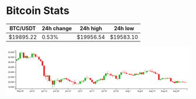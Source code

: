 # Bitcoin Stats

BTC/USDT|24h change|24h high|24h low|
|---|---|---|---|
|$19895.22|0.53%|$19956.54|$19583.10|

<img src="./chart.svg">
